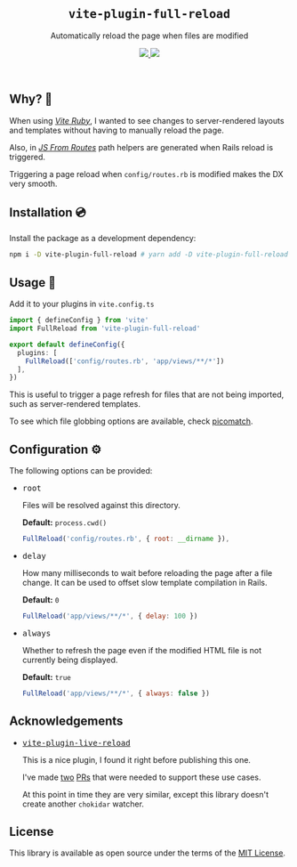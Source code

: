 <h2 align='center'><samp>vite-plugin-full-reload</samp></h2>

<p align='center'>Automatically reload the page when files are modified</p>

<p align='center'>
  <a href='https://www.npmjs.com/package/vite-plugin-full-reload'>
    <img src='https://img.shields.io/npm/v/vite-plugin-full-reload?color=222&style=flat-square'>
  </a>
  <a href='https://github.com/ElMassimo/vite-plugin-full-reload/blob/main/LICENSE.txt'>
    <img src='https://img.shields.io/badge/license-MIT-blue.svg'>
  </a>
</p>

<br>

[vite-plugin-full-reload]: https://github.com/ElMassimo/vite-plugin-full-reload

[vite-plugin-live-reload]: https://github.com/arnoson/vite-plugin-live-reload

[Vite Ruby]: https://github.com/ElMassimo/vite_ruby

[JS From Routes]: https://github.com/ElMassimo/js_from_routes

[picomatch]: https://github.com/micromatch/picomatch#globbing-features

## Why? 🤔

When using _[Vite Ruby]_, I wanted to see changes to server-rendered layouts and templates without having to manually reload the page.

Also, in _[JS From Routes]_ path helpers are generated when Rails reload is triggered.

Triggering a page reload when `config/routes.rb` is modified makes the DX very smooth.

## Installation 💿

Install the package as a development dependency:

```bash
npm i -D vite-plugin-full-reload # yarn add -D vite-plugin-full-reload
```

## Usage 🚀

Add it to your plugins in `vite.config.ts`

```ts
import { defineConfig } from 'vite'
import FullReload from 'vite-plugin-full-reload'

export default defineConfig({
  plugins: [
    FullReload(['config/routes.rb', 'app/views/**/*'])
  ],
})
```

This is useful to trigger a page refresh for files that are not being imported, such as server-rendered templates.

To see which file globbing options are available, check [picomatch].

## Configuration ⚙️

The following options can be provided:

- <kbd>root</kbd>

  Files will be resolved against this directory.

  __Default:__ `process.cwd()`

  ``` js
  FullReload('config/routes.rb', { root: __dirname }),
  ``` 

- <kbd>delay</kbd>

  How many milliseconds to wait before reloading the page after a file change.
  It can be used to offset slow template compilation in Rails.

  __Default:__ `0`

  ```js
  FullReload('app/views/**/*', { delay: 100 })
  ``` 

- <kbd>always</kbd>

  Whether to refresh the page even if the modified HTML file is not currently being displayed.

  __Default:__ `true`

  ```js
  FullReload('app/views/**/*', { always: false })
  ``` 

## Acknowledgements

- <kbd>[vite-plugin-live-reload]</kbd>

  This is a nice plugin, I found it right before publishing this one.

  I've made [two](https://github.com/arnoson/vite-plugin-live-reload/pull/3) [PRs](https://github.com/arnoson/vite-plugin-live-reload/pull/5) that were needed to support these use
  cases.

  At this point in time they are very similar, except this library doesn't create another `chokidar` watcher.

## License

This library is available as open source under the terms of the [MIT License](https://opensource.org/licenses/MIT).
